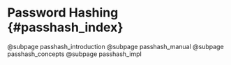 # Password Hashing {#passhash_index}
@subpage passhash_introduction
@subpage passhash_manual
@subpage passhash_concepts
@subpage passhash_impl